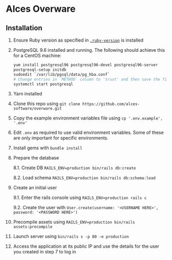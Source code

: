 
# Alces Overware

## Installation 

1. Ensure Ruby version as specified in [`.ruby-version`](./.ruby-version) is
   installed

2. PostgreSQL 9.6 installed and running. The following should achieve this for
   a CentOS machine:

   ```bash
   yum install postgresql96 postgresql96-devel postgresql96-server
   postgresql-setup initdb
   sudoedit `/var/lib/pgsql/data/pg_hba.conf`
   # Change entries in `METHOD` column to 'trust' and then save the file
   systemctl start postgresql
   ```

3. Yarn installed

4. Clone this repo using `git clone https://github.com/alces-software/overware.git`

5. Copy the example environment variables file using `cp '.env.example', '.env'`

6. Edit `.env` as required to use valid environment variables. Some of these 
   are only important for specific environments.

7. Install gems with `bundle install`

8. Prepare the database

   8.1. Create DB `RAILS_ENV=production bin/rails db:create`

   8.2. Load schema `RAILS_ENV=production bin/rails db:schema:load`

9. Create an initial user

   9.1. Enter the rails console using `RAILS_ENV=production rails c`

   9.2. Create the user with `User.create(username: '<USERNAME HERE>', password: '<PASSWORD HERE>')`


10. Precompile assets using `RAILS_ENV=production bin/rails assets:precompile`

11. Launch server using `bin/rails s -p 80 -e production`

12. Access the application at its public IP and use the details for the user
    you created in step 7 to log in
